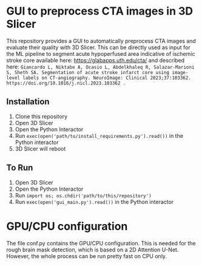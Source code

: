 # GUI to preprocess CTA images in 3D Slicer

This repository provides a GUI to automatically preprocess CTA images and evaluate their quality with 3D Slicer. 
This can be directly used as input for the ML pipeline to segment acute hypoperfused area indicative of ischemic stroke core available here: https://glabapps.uth.edu/cta/
and described here:
``
Giancardo L, Niktabe A, Ocasio L, Abdelkhaleq R, Salazar-Marioni S, Sheth SA. Segmentation of acute stroke infarct core using image-level labels on CT-angiography. NeuroImage: Clinical 2023;37:103362. https://doi.org/10.1016/j.nicl.2023.103362 . 
``




## Installation

1. Clone this repository
2. Open 3D Slicer
3. Open the Python Interactor
4. Run `exec(open('path/to/install_requirements.py').read())` in the Python interactor
5. 3D Slicer will reboot

## To Run

1. Open 3D Slicer
2. Open the Python Interactor
3. Run `import os; os.chdir('path/to/this/repository')`
4. Run `exec(open('gui_main.py').read())` in the Python interactor

# GPU/CPU configuration
The file conf.py contains the GPU/CPU configuration. This is needed for the rough brain mask detection, which is based on a 2D Attention U-Net. However, the whole process can be run pretty fast on CPU only. 